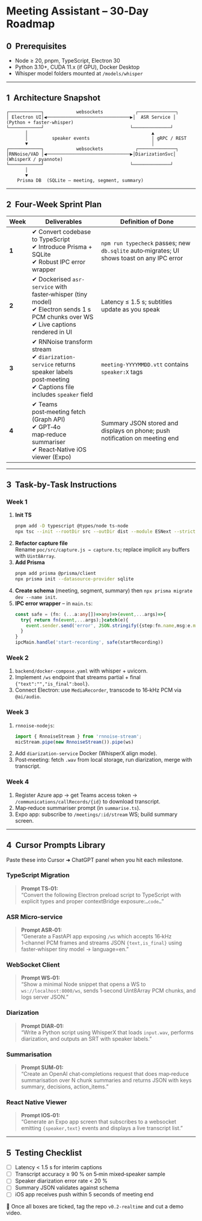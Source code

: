 # Meeting Assistant – 30‑Day Roadmap

## 0  Prerequisites

- Node ≥ 20, pnpm, TypeScript, Electron 30
- Python 3.10+, CUDA 11.x (if GPU), Docker Desktop
- Whisper model folders mounted at `/models/whisper`

---

## 1  Architecture Snapshot

```text
┌────────────┐            websockets            ┌──────────────┐
│ Electron UI│◀───────────────────────────────▶│  ASR Service │ (Python + faster‑whisper)
└────────────┘                                └──────────────┘
       │                                              ▲
       │         speaker events                       │ gRPC / REST
       ▼                                              │
┌────────────┐            websockets            ┌──────────────┐
│RNNoise/VAD │◀───────────────────────────────▶│DiarizationSvc│ (WhisperX / pyannote)
└────────────┘                                └──────────────┘
       │                                               
       ▼                                               
    Prisma DB  (SQLite – meeting, segment, summary)
```

---

## 2  Four‑Week Sprint Plan

| Week | Deliverables | Definition of Done |
|------|--------------|--------------------|
| **1** | ✔ Convert codebase to TypeScript<br>✔ Introduce Prisma + SQLite<br>✔ Robust IPC error wrapper | `npm run typecheck` passes; new `db.sqlite` auto‑migrates; UI shows toast on any IPC error |
| **2** | ✔ Dockerised `asr-service` with faster‑whisper (tiny model) <br>✔ Electron sends 1 s PCM chunks over WS <br>✔ Live captions rendered in UI | Latency ≤ 1.5 s; subtitles update as you speak |
| **3** | ✔ RNNoise transform stream <br>✔ `diarization-service` returns speaker labels post‑meeting <br>✔ Captions file includes `speaker` field | `meeting‑YYYYMMDD.vtt` contains `speaker:X` tags |
| **4** | ✔ Teams post‑meeting fetch (Graph API) <br>✔ GPT‑4o map‑reduce summariser <br>✔ React‑Native iOS viewer (Expo) | Summary JSON stored and displays on phone; push notification on meeting end |

---

## 3  Task‑by‑Task Instructions

### Week 1
1. **Init TS**  
   ```bash
   pnpm add -D typescript @types/node ts-node
   npx tsc --init --rootDir src --outDir dist --module ESNext --strict
   ```
2. **Refactor capture file**  
   Rename `poc/src/capture.js → capture.ts`; replace implicit `any` buffers with `Uint8Array`.
3. **Add Prisma**  
   ```bash
   pnpm add prisma @prisma/client
   npx prisma init --datasource-provider sqlite
   ```
4. **Create schema** (meeting, segment, summary) then `npx prisma migrate dev --name init`.
5. **IPC error wrapper** – in `main.ts`:
   ```ts
   const safe = (fn: (...a:any[])=>any)=>(event,...args)=>{
     try{ return fn(event,...args);}catch(e){
       event.sender.send('error', JSON.stringify({step:fn.name,msg:e.message}))
     }
   }
   ipcMain.handle('start-recording', safe(startRecording))
   ```

### Week 2
1. `backend/docker-compose.yaml` with whisper + uvicorn.
2. Implement `/ws` endpoint that streams partial + final `{"text":"","is_final":bool}`.
3. Connect Electron: use `MediaRecorder`, transcode to 16‑kHz PCM via `@ai/audio`.

### Week 3
1. `rnnoise-nodejs`:
   ```ts
   import { RnnoiseStream } from 'rnnoise-stream';
   micStream.pipe(new RnnoiseStream()).pipe(ws)
   ```
2. Add `diarization-service` Docker (WhisperX align mode).
3. Post‑meeting: fetch `.wav` from local storage, run diarization, merge with transcript.

### Week 4
1. Register Azure app → get Teams access token → `/communications/callRecords/{id}` to download transcript.
2. Map‑reduce summariser prompt (in `summarise.ts`).
3. Expo app: subscribe to `/meetings/:id/stream` WS; build summary screen.

---

## 4  Cursor Prompts Library

Paste these into Cursor ➜ ChatGPT panel when you hit each milestone.

### TypeScript Migration
> **Prompt TS‑01:**  
> “Convert the following Electron preload script to TypeScript with explicit types and proper contextBridge exposure:```…code…```”

### ASR Micro‑service
> **Prompt ASR‑01:**  
> “Generate a FastAPI app exposing `/ws` which accepts 16‑kHz 1‑channel PCM frames and streams JSON `{text,is_final}` using faster‑whisper tiny model → language=en.”

### WebSocket Client
> **Prompt WS‑01:**  
> “Show a minimal Node snippet that opens a WS to `ws://localhost:8000/ws`, sends 1‑second Uint8Array PCM chunks, and logs server JSON.”

### Diarization
> **Prompt DIAR‑01:**  
> “Write a Python script using WhisperX that loads `input.wav`, performs diarization, and outputs an SRT with speaker labels.”

### Summarisation
> **Prompt SUM‑01:**  
> “Create an OpenAI chat‑completions request that does map‑reduce summarisation over N chunk summaries and returns JSON with keys summary, decisions, action_items.”

### React Native Viewer
> **Prompt IOS‑01:**  
> “Generate an Expo app screen that subscribes to a websocket emitting `{speaker,text}` events and displays a live transcript list.”

---

## 5  Testing Checklist

- [ ] Latency < 1.5 s for interim captions
- [ ] Transcript accuracy ≥ 90 % on 5‑min mixed‑speaker sample
- [ ] Speaker diarization error rate < 20 %
- [ ] Summary JSON validates against schema
- [ ] iOS app receives push within 5 seconds of meeting end

🏁  Once all boxes are ticked, tag the repo `v0.2‑realtime` and cut a demo video.

